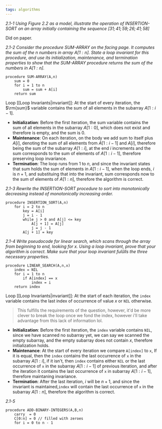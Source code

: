 ```yaml
---
tags: algorithms
---
```

*2.1-1 Using Figure 2.2 as a model, illustrate the operation of INSERTION-SORT on an array initially containing the sequence $[31; 41; 59; 26; 41; 58]$* 

Did on paper.

*2.1-2 Consider the procedure SUM-ARRAY on the facing page. It computes the sum of the $n$ numbers in array $A[1:n]$. State a loop invariant for this procedure, and use its initialization, maintenance, and termination properties to show that the SUM-ARRAY procedure returns the sum of the numbers in $A[1:n]$.*

```
procedure SUM-ARRAY(A,n)
	sum = 0
	for i = 1 to n
		sum = sum + A[i]
	return sum
```

Loop [[Loop Invariants|invariant]]: At the start of every iteration, the $\rm{sum}$ variable contains the sum of all elements in the subarray $A[1:i-1]$. 

- **Initialization**: Before the first iteration, the sum variable contains the sum of all elements in the subarray $A[1:0]$, which does not exist and therefore is empty, and the sum is $0$.
- **Maintenance**: On each iteration,  on the body we add sum to itself plus $A[i]$, denoting the sum of all elements from $A[1:i-1]$ and $A[i]$, therefore being the sum of the subarray $A[1:i]$, at the end $i$ increments and the sum corresponds to the sum of elements of $A[1:i-1]$, therefore preserving loop invariance.
- **Termination**: The loop runs from $1$ to $n$, and since the invariant states that sum holds the sum of elements in $A[1:i-1]$, when the loop ends, $i$ is $n+1$, and substituing that into the invariant, sum corresponds now to the sum of elements of $A[1:n]$, therefore the algorithm is correct.

*2.1-3 Rewrite the INSERTION-SORT procedure to sort into monotonically decreasing instead of monotonically increasing order.*

```
procedure INSERTION_SORT(A,n)
	for i = 2 to n
		key = A[i]
		j = i - 1
		while j > 0 and A[j] <= key
			A[j + 1] = A[j]
			j = j - 1
		A[j + 1] = key
```

*2.1-4 Write pseudocode for linear search, which scans through the array from beginning to end, looking for x. Using a loop invariant, prove that your algorithm is correct. Make sure that your loop invariant fulûlls the three necessary properties.*

```
procedure LINEAR_SEARCH(A,n,x)
	index = NIL
	for i = 1 to n
		if A[index] == x
			index = i
	return index
```

Loop [[Loop Invariants|invariant]]: At the start of each iteration, the `index` variable contains the last index of occurrence of value $x$ or `NIL` otherwise.

> This fulfills the requirements of the question, however, it'd be more clever to break the loop once we fond the index, however i'll take advantage from this lack of information lol.

- **Initialization**: Before the first iteration, the `index` variable contains `NIL`, since we have scanned no subarray yet, we can say we scanned the empty subarray, and the empty subarray does not contain $x$, therefore initialization holds.
- **Maintenance**: At the start of every iteration we compare `A[index]` to `x`, If it is equal, then the `index` contains the last occurrence of `x` in the subarray $A[1:i]$, if it isn't, then `index` contains either `NIL` or the last occurrence of `x` in the subarray $A[1:i-1]$ of previous iteration, and after the iteration it contains the last occurrence of `x` in subarray $A[1:i-1]$, therefore maintaning invariance.
- **Termination**: After the last iteration, $i$ will be $n + 1$, and since the invariant is maintained,`index` will contain the last occurrence of `x` in the subarray $A[1:n]$, therefore the algorithm is correct.

*2.1-5*
```
procedure ADD-BINARY-INTEGERS(A,B,n)
	carry  = 0
	C[0:n] = 0 // filled with zeroes
	for i = 0 to n - 1
		
```
